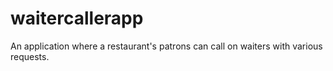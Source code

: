 # waitercallerapp
An application where a restaurant's patrons can call on waiters with various requests. 
